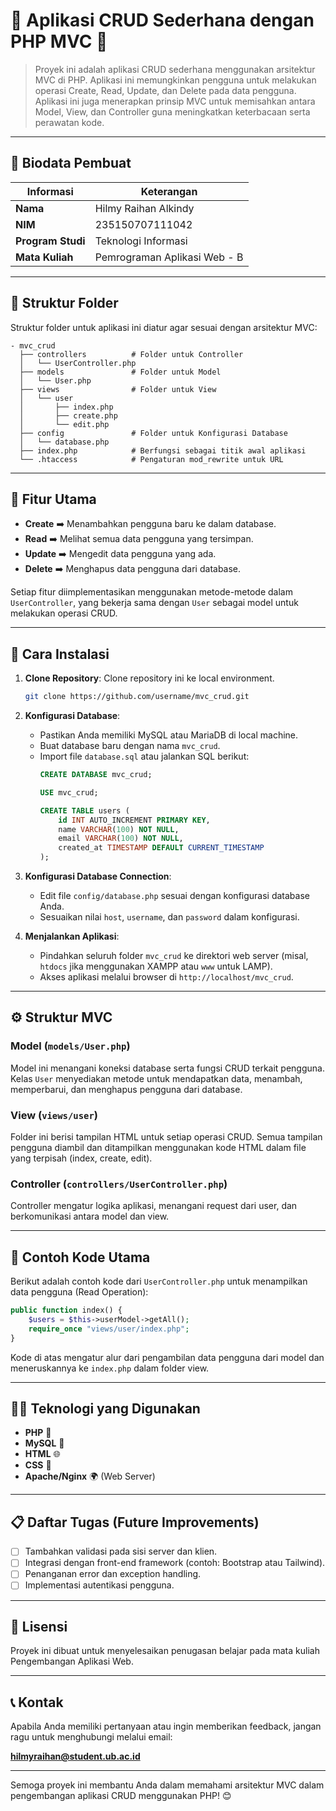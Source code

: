 
# 🎉 Aplikasi CRUD Sederhana dengan PHP MVC 🎉

> Proyek ini adalah aplikasi CRUD sederhana menggunakan arsitektur MVC di PHP. Aplikasi ini memungkinkan pengguna untuk melakukan operasi Create, Read, Update, dan Delete pada data pengguna. Aplikasi ini juga menerapkan prinsip MVC untuk memisahkan antara Model, View, dan Controller guna meningkatkan keterbacaan serta perawatan kode.

---

## 📝 Biodata Pembuat

| Informasi          | Keterangan                     |
|--------------------|--------------------------------|
| **Nama**           | Hilmy Raihan Alkindy           |
| **NIM**            | 235150707111042                |
| **Program Studi**  | Teknologi Informasi            |
| **Mata Kuliah**    | Pemrograman Aplikasi Web - B   |

---

## 📂 Struktur Folder

Struktur folder untuk aplikasi ini diatur agar sesuai dengan arsitektur MVC:

```plaintext
- mvc_crud
  ├── controllers          # Folder untuk Controller
  │   └── UserController.php
  ├── models               # Folder untuk Model
  │   └── User.php
  ├── views                # Folder untuk View
  │   └── user
  │       ├── index.php
  │       ├── create.php
  │       └── edit.php
  ├── config               # Folder untuk Konfigurasi Database
  │   └── database.php
  ├── index.php            # Berfungsi sebagai titik awal aplikasi
  └── .htaccess            # Pengaturan mod_rewrite untuk URL
```

---

## 🚀 Fitur Utama

- **Create** ➡️ Menambahkan pengguna baru ke dalam database.
- **Read** ➡️ Melihat semua data pengguna yang tersimpan.
- **Update** ➡️ Mengedit data pengguna yang ada.
- **Delete** ➡️ Menghapus data pengguna dari database.

Setiap fitur diimplementasikan menggunakan metode-metode dalam `UserController`, yang bekerja sama dengan `User` sebagai model untuk melakukan operasi CRUD.

---

## 🔧 Cara Instalasi

1. **Clone Repository**: Clone repository ini ke local environment.
   ```bash
   git clone https://github.com/username/mvc_crud.git
   ```

2. **Konfigurasi Database**:
   - Pastikan Anda memiliki MySQL atau MariaDB di local machine.
   - Buat database baru dengan nama `mvc_crud`.
   - Import file `database.sql` atau jalankan SQL berikut:
     ```sql
     CREATE DATABASE mvc_crud;

     USE mvc_crud;

     CREATE TABLE users (
         id INT AUTO_INCREMENT PRIMARY KEY,
         name VARCHAR(100) NOT NULL,
         email VARCHAR(100) NOT NULL,
         created_at TIMESTAMP DEFAULT CURRENT_TIMESTAMP
     );
     ```

3. **Konfigurasi Database Connection**:
   - Edit file `config/database.php` sesuai dengan konfigurasi database Anda.
   - Sesuaikan nilai `host`, `username`, dan `password` dalam konfigurasi.

4. **Menjalankan Aplikasi**:
   - Pindahkan seluruh folder `mvc_crud` ke direktori web server (misal, `htdocs` jika menggunakan XAMPP atau `www` untuk LAMP).
   - Akses aplikasi melalui browser di `http://localhost/mvc_crud`.

---

## ⚙️ Struktur MVC

### Model (`models/User.php`)

Model ini menangani koneksi database serta fungsi CRUD terkait pengguna. Kelas `User` menyediakan metode untuk mendapatkan data, menambah, memperbarui, dan menghapus pengguna dari database.

### View (`views/user`)

Folder ini berisi tampilan HTML untuk setiap operasi CRUD. Semua tampilan pengguna diambil dan ditampilkan menggunakan kode HTML dalam file yang terpisah (index, create, edit).

### Controller (`controllers/UserController.php`)

Controller mengatur logika aplikasi, menangani request dari user, dan berkomunikasi antara model dan view.

---

## 📜 Contoh Kode Utama

Berikut adalah contoh kode dari `UserController.php` untuk menampilkan data pengguna (Read Operation):

```php
public function index() {
    $users = $this->userModel->getAll();
    require_once "views/user/index.php";
}
```

Kode di atas mengatur alur dari pengambilan data pengguna dari model dan meneruskannya ke `index.php` dalam folder view.

---

## 👩‍💻 Teknologi yang Digunakan

- **PHP** 🐘
- **MySQL** 💽
- **HTML** 🌐
- **CSS** 🎨
- **Apache/Nginx** 🌍 (Web Server)

---

## 📋 Daftar Tugas (Future Improvements)

- [ ] Tambahkan validasi pada sisi server dan klien.
- [ ] Integrasi dengan front-end framework (contoh: Bootstrap atau Tailwind).
- [ ] Penanganan error dan exception handling.
- [ ] Implementasi autentikasi pengguna.

---

## 📄 Lisensi

Proyek ini dibuat untuk menyelesaikan penugasan belajar pada mata kuliah Pengembangan Aplikasi Web.

---

## 📞 Kontak

Apabila Anda memiliki pertanyaan atau ingin memberikan feedback, jangan ragu untuk menghubungi melalui email:

**hilmyraihan@student.ub.ac.id**

---

Semoga proyek ini membantu Anda dalam memahami arsitektur MVC dalam pengembangan aplikasi CRUD menggunakan PHP! 😊
